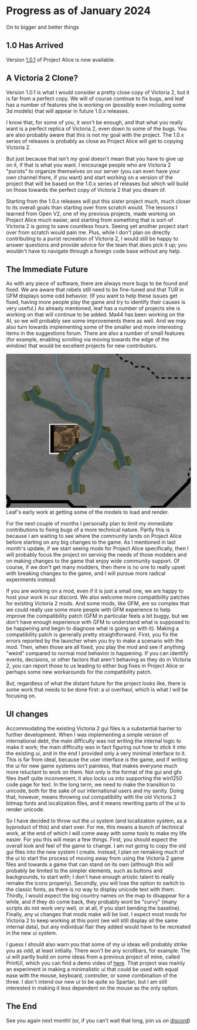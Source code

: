 # Progress as of January 2024

On to bigger and better things

## 1.0 Has Arrived

Version [1.0.1](https://github.com/Nivaturimika/Katerina-Engine/releases/download/v1.0.1/1.0.1.zip) of Project Alice is now available.

## A Victoria 2 Clone?

Version 1.0.1 is what I would consider a pretty close copy of Victoria 2, but it is far from a perfect copy. We will of course continue to fix bugs, and leaf has a number of features she is working on (possibly even including some 3d models) that will appear in future 1.0.x releases.

I know that, for some of you, it won't be enough, and that what you really want is a perfect replica of Victoria 2, even down to some of the bugs. You are also probably aware that this is not *my* goal with the project. The 1.0.x series of releases is probably as close as Project Alice will get to copying Victoria 2.

But just because that isn't *my* goal doesn't mean that you have to give up on it, if that is what you want. I encourage people who are Victoria 2 "purists" to organize themselves on our server (you can even have your own channel there, if you want) and start working on a version of the project that will be based on the 1.0.x series of releases but which will build on those towards the perfect copy of Victoria 2 that you dream of.

Starting from the 1.0.x releases will put this sister project much, much closer to its overall goals than starting over from scratch would. The lessons I learned from Open V2, one of my previous projects, made working on Project Alice much easier, and starting from something that is sort-of Victoria 2 is going to save countless hours. Seeing yet another project start over from scratch would pain me. Plus, while I don't plan on directly contributing to a purist recreation of Victoria 2, I would still be happy to answer questions and provide advice for the team that does pick it up; you wouldn't have to navigate through a foreign code base without any help.

## The Immediate Future

As with any piece of software, there are always more bugs to be found and fixed. We are aware that rebels still need to be fine-tuned and that TUR in GFM displays some odd behavior. (If you want to help these issues get fixed, having more people play the game and try to identify their causes is very useful.) As already mentioned, leaf has a number of projects she is working on that will continue to be added. Ma44 has been working on the AI, so we will probably see some improvements there as well. And we may also turn towards implementing some of the smaller and more interesting items in the suggestions forum. There are also a number of small features (for example, enabling scrolling via moving towards the edge of the window) that would be excellent projects for new contributors.

![models](./images/models.png)
Leaf's early work at getting some of the models to load and render.

For the next couple of months I personally plan to limit my immediate contributions to fixing bugs of a more technical nature. Partly this is because I am waiting to see where the community lands on Project Alice before starting on any big changes to the game. As I mentioned in last month's update, if we start seeing mods for Project Alice specifically, then I will probably focus the project on serving the needs of those modders and on making changes to the game that enjoy wide community support. Of course, if we don't get many modders, then there is no one to really upset with breaking changes to the game, and I will pursue more radical experiments instead.

If you are working on a mod, even if it is just a small one, we are happy to host your work in our discord. We also welcome more compatibility patches for existing Victoria 2 mods. And some mods, like GFM, are so complex that we could really use some more people with GFM experience to help improve the compatibility patch (GFM in particular feels a bit buggy, but we don't have enough experience with GFM to understand what is supposed to be happening and begin to diagnose what is going on with it). Making a compatibility patch is generally pretty straightforward. First, you fix the errors reported by the launcher when you try to make a scenario with the mod. Then, when those are all fixed, you play the mod and see if anything "weird" compared to normal mod behavior is happening. If you can identify events, decisions, or other factors that aren't behaving as they do in Victoria 2, you can report those to us leading to either bug fixes in Project Alice or perhaps some new workarounds for the compatibility patch.

But, regardless of what the distant future for the project looks like, there is some work that needs to be done first: a ui overhaul, which is what I *will* be focusing on.

## UI changes

Accommodating the existing Victoria 2 gui files is a substantial barrier to further development. When I was implementing a simple version of international debt, the main difficulty was not writing the internal logic to make it work; the main difficulty was in fact figuring out how to stick it into the existing ui, and in the end I provided only a very minimal interface to it. This is far from ideal, because the user interface *is* the game, and if writing the ui for new game systems isn't painless, that makes everyone much more reluctant to work on them. Not only is the format of the gui and gfx files itself quite inconvenient, it also locks us into supporting the win1250 code page for text. In the long term, we need to make the transition to unicode, both for the sake of our international users and my sanity. Doing that, however, means throwing out compatibility with the old Victoria 2 bitmap fonts and localization files, and it means rewriting parts of the ui to render unicode.

So I have decided to throw out the ui system (and localization system, as a byproduct of this) and start over. For me, this means a bunch of technical work, at the end of which I will come away with some tools to make my life easier. For you this will mean a few things. First, you should expect the overall look and feel of the game to change. I am not going to copy the old gui files into the new system I create. Instead, I plan on remaking much of the ui to start the process of moving away from using the Victoria 2 game files and towards a game that can stand on its own (although this will probably be limited to the simpler elements, such as buttons and backgrounds, to start with; I don't have enough artistic talent to really remake the icons properly). Secondly, you will lose the option to switch to the classic fonts, as there is no way to display unicode text with them. Thirdly, I would expect the big country names on the map to disappear for a while, and if they do come back, they probably wont be "curvy" (many scripts do not work very well, or at all, if you start bending the baseline). Finally, any ui changes that mods make will be lost. I expect most mods for Victoria 2 to keep working at this point (we will still display all the same internal data), but any individual flair they added would have to be recreated in the new ui system.

I guess I should also warn you that some of my ui ideas will probably strike you as odd, at least initially. There won't be any scrollbars, for example. The ui will partly build on some ideas from a previous project of mine, called PrintUI, which you can find a demo video of [here](https://www.youtube.com/watch?v=SbE6sTv4e-c). That project was mainly an experiment in making a minimalistic ui that could be used with equal ease with the mouse, keyboard, controller, or some combination of the three. I don't intend our new ui to be quite so Spartan, but I am still interested in making it less dependent on the mouse as the only option.

## The End

See you again next month! (or, if you can't wait that long, join us on [discord](https://discord.gg/QUJExr4mRn))